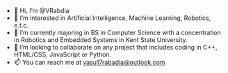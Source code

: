 - 👋 Hi, I’m @VRabdia
- 👀 I’m interested in Artificial Intelligence, Machine Learning, Robotics, e.t.c.
- 🌱 I’m currently majoring in BS in Computer Science with a concentration in Robotics and Embedded Systems in Kent State University.
- 💞️ I’m looking to collaborate on any project that includes coding in C++, HTML/CSS, JavaScript or Python.
- 📫 You can reach me at vasu17rabadia@outlook.com

<!---
VRabdia/VRabdia is a ✨ special ✨ repository because its `README.md` (this file) appears on your GitHub profile.
You can click the Preview link to take a look at your changes.
--->
